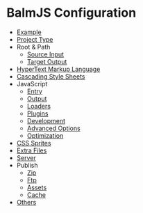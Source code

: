 # BalmJS Configuration

- [Example](example.md)
- [Project Type](project.md)
- Root & Path
  - [Source Input](path.md#input)
  - [Target Output](path.md#output)
- [HyperText Markup Language](html.md)
- [Cascading Style Sheets](styles.md)
- JavaScript
  - [Entry](scripts.md#entry)
  - [Output](scripts.md#output)
  - [Loaders](scripts.md#loaders)
  - [Plugins](scripts.md#plugins)
  - [Development](scripts.md#development)
  - [Advanced Options](scripts.md#advanced-options)
  - [Optimization](scripts.md#optimization)
- [CSS Sprites](sprites.md)
- [Extra Files](extras.md)
- [Server](server.md)
- Publish
  - [Zip](publish.md#zip)
  - [Ftp](publish.md#ftp)
  - [Assets](publish.md#assets)
  - [Cache](publish.md#cache)
- [Others](others.md)
